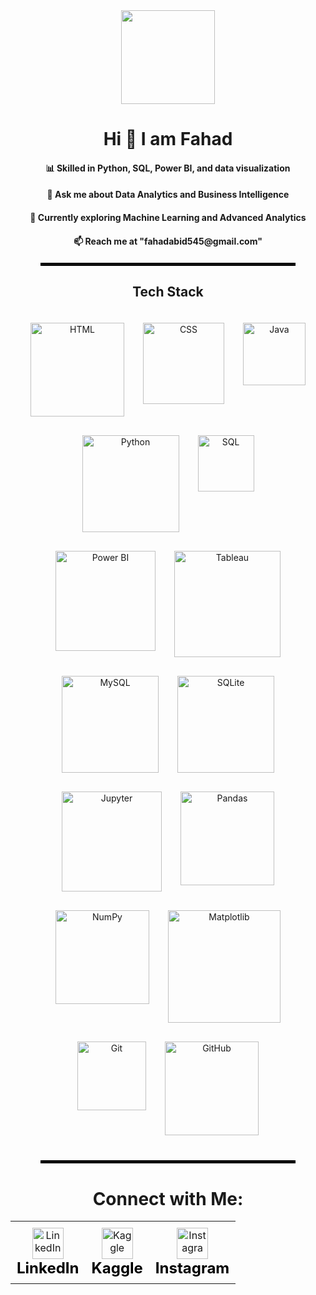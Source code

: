<div align="center">
  <img src="https://github.com/user-attachments/assets/1ab6f641-c757-44a2-b724-f9ac3ba1a6ed" width="150" height="150" />
</div>
<div align="center">
  <h1>Hi 👋 I am Fahad </h1>

<div align="center">
  <h4>📊 Skilled in Python, SQL, Power BI, and data visualization</h4>
</div>
<div align="center">
  <h4>💬 Ask me about Data Analytics and Business Intelligence</h4>
</div>
<div align="center">
  <h4>🌟 Currently exploring Machine Learning and Advanced Analytics</h4>
</div>
<div align="center">
  <h4>📫 Reach me at "fahadabid545@gmail.com"</h4>
</div>
  
<hr style="border: 2px solid black; width: 80%; margin: 20px auto;" />

## Tech Stack

<div align="center" style="display: flex; flex-wrap: wrap; justify-content: center; gap: 30px; padding: 20px;">
  <img src="https://img.shields.io/badge/HTML-white?style=for-the-badge&logo=html5&logoColor=black" alt="HTML" width="150" />
  <img src="https://img.shields.io/badge/CSS-white?style=for-the-badge&logo=css3&logoColor=black" alt="CSS" width="130" />
  <img src="https://img.shields.io/badge/Java-white?style=for-the-badge&logo=java&logoColor=black" alt="Java" width="100" />
  <img src="https://img.shields.io/badge/Python-white?style=for-the-badge&logo=python&logoColor=black" alt="Python" width="155" />
  <img src="https://img.shields.io/badge/SQL-white?style=for-the-badge&logo=database&logoColor=black" alt="SQL" width="90" />
  <img src="https://img.shields.io/badge/Power_BI-white?style=for-the-badge&logo=powerbi&logoColor=black" alt="Power BI" width="160" />
  <img src="https://img.shields.io/badge/Tableau-white?style=for-the-badge&logo=tableau&logoColor=black" alt="Tableau" width="170" />
  <img src="https://img.shields.io/badge/MySQL-white?style=for-the-badge&logo=mysql&logoColor=black" alt="MySQL" width="155" />
  <img src="https://img.shields.io/badge/SQLite-white?style=for-the-badge&logo=sqlite&logoColor=black" alt="SQLite" width="155" />
  <img src="https://img.shields.io/badge/Jupyter-white?style=for-the-badge&logo=jupyter&logoColor=black" alt="Jupyter" width="160" />
  <img src="https://img.shields.io/badge/Pandas-white?style=for-the-badge&logo=pandas&logoColor=black" alt="Pandas" width="150" />
  <img src="https://img.shields.io/badge/NumPy-white?style=for-the-badge&logo=numpy&logoColor=black" alt="NumPy" width="150" />
  <img src="https://img.shields.io/badge/Matplotlib-white?style=for-the-badge&logo=plotly&logoColor=black" alt="Matplotlib" width="180" />
  <img src="https://img.shields.io/badge/Git-white?style=for-the-badge&logo=git&logoColor=black" alt="Git" width="110" />
  <img src="https://img.shields.io/badge/GitHub-white?style=for-the-badge&logo=github&logoColor=black" alt="GitHub" width="150" />
</div>

<hr style="border: 2px solid black; width: 80%; margin: 20px auto;" />
<h1 align="center">Connect with Me:</h1>
<table align="center">
  <tr>
    <td align="center" style="padding: 10px;">
      <img src="https://raw.githubusercontent.com/rahuldkjain/github-profile-readme-generator/master/src/images/icons/Social/linked-in-alt.svg" alt="LinkedIn" height="50"/>
      <br />
      <span style="color: black; font-weight: bold; font-size: 24px;">LinkedIn</span>
    </td>
    <td align="center" style="padding: 10px;">
      <img src="https://raw.githubusercontent.com/rahuldkjain/github-profile-readme-generator/master/src/images/icons/Social/kaggle.svg" alt="Kaggle" height="50"/>
      <br />
      <span style="color: black; font-weight: bold; font-size: 24px;">Kaggle</span>
    </td>
    <td align="center" style="padding: 10px;">
      <img src="https://raw.githubusercontent.com/rahuldkjain/github-profile-readme-generator/master/src/images/icons/Social/instagram.svg" alt="Instagram" height="50"/>
      <br />
      <span style="color: black; font-weight: bold; font-size: 24px;">Instagram</span>
    </td>
  </tr>
</table>

